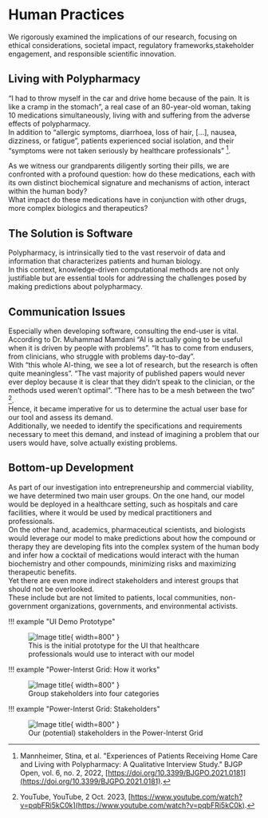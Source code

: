# Human Practices

We rigorously examined the implications of our research, focusing on ethical considerations, societal impact, regulatory frameworks,  ​​stakeholder engagement, and responsible scientific innovation.

## Living with Polypharmacy

“I had to throw myself in the car and drive home because of the pain. It is like a cramp in the stomach”, a real case of an 80-year-old woman, taking 10 medications simultaneously, living with and suffering from the adverse effects of polypharmacy.\
In addition to “allergic symptoms, diarrhoea, loss of hair, [...], nausea, dizziness, or fatigue”, patients experienced social isolation, and their “symptoms were not taken seriously by healthcare professionals” [^1].

​​As we witness our grandparents diligently sorting their pills, we are confronted with a profound question: how do these medications, each with its own distinct biochemical signature and mechanisms of action, interact within the human body?\
What impact do these medications have in conjunction with other drugs, more complex biologics and therapeutics?

## The Solution is Software

Polypharmacy, is intrinsically tied to the vast reservoir of data and information that characterizes patients and human biology.\
In this context, knowledge-driven computational methods are not only justifiable but are essential tools for addressing the challenges posed by making predictions about polypharmacy.

## Communication Issues

Especially when developing software, consulting the end-user is vital.\
According to Dr. Muhammad Mamdani “AI is actually going to be useful when it is driven by people with problems”. “It has to come from endusers, from clinicians, who struggle with problems day-to-day”.\
With “this whole AI-thing, we see a lot of research, but the research is often quite meaningless”. “The vast majority of published papers would never ever deploy because it is clear that they didn’t speak to the clinician, or the methods used weren’t optimal”. “There has to be a mesh between the two” [^2].\
Hence, it became imperative for us to determine the actual user base for our tool and assess its demand.\
Additionally, we needed to identify the specifications and requirements necessary to meet this demand, and instead of imagining a problem that our users would have, solve actually existing problems.

## Bottom-up Development

As part of our investigation into entrepreneurship and commercial viability, we have determined two main user groups.
On the one hand, our model would be deployed in a healthcare setting, such as hospitals and care facilities, where it would be used by medical practitioners and professionals.\
On the other hand, academics, pharmaceutical scientists, and biologists would leverage our model to make predictions about how the compound or therapy they are developing fits into the complex system of the human body and infer how a cocktail of medications would interact with the human biochemistry and other compounds, minimizing risks and maximizing therapeutic benefits.\
Yet there are even more indirect stakeholders and interest groups that should not be overlooked.\
These include but are not limited to patients, local communities, non-government organizations, governments, and environmental activists.

!!! example "UI Demo Prototype"
    <figure markdown>
        ![Image title](https://static.igem.wiki/teams/5016/wiki/ui-demo-1.jpeg){ width=800" }
    <figcaption>This is the initial prototype for the UI that healthcare professionals would use to interact with our model</figcaption>
    </figure>

!!! example "Power-Interst Grid: How it works"
    <figure markdown>
        ![Image title](https://static.igem.wiki/teams/5016/wiki/power-interst-grid-001.jpeg){ width=800" }
    <figcaption>Group stakeholders into four categories</figcaption>
    </figure>

!!! example "Power-Interst Grid: Stakeholders"
    <figure markdown>
        ![Image title](https://static.igem.wiki/teams/5016/wiki/power-interst-grid-002.jpeg){ width=800" }
    <figcaption>Our (potential) stakeholders in the Power-Interst Grid</figcaption>
    </figure>

[^1]: Mannheimer, Stina, et al. "Experiences of Patients Receiving Home Care and Living with Polypharmacy: A Qualitative Interview Study." BJGP Open, vol. 6, no. 2, 2022, [https://doi.org/10.3399/BJGPO.2021.0181](https://doi.org/10.3399/BJGPO.2021.0181).
[^2]: YouTube, YouTube, 2 Oct. 2023, [https://www.youtube.com/watch?v=pqbFRi5kC0k](https://www.youtube.com/watch?v=pqbFRi5kC0k).
